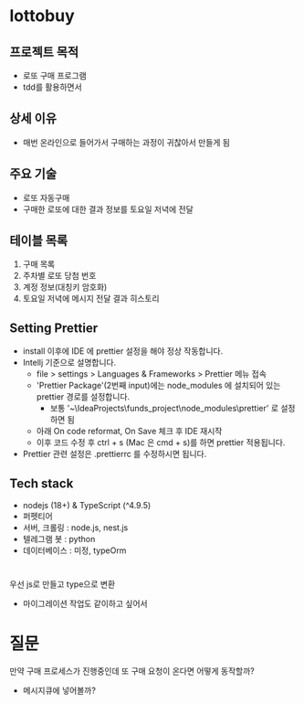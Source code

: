 # lottobuy

## 프로젝트 목적
* 로또 구매 프로그램
* tdd를 활용하면서

## 상세 이유
* 매번 온라인으로 들어가서 구매하는 과정이 귀찮아서 만들게 됨

## 주요 기술
* 로또 자동구매
* 구매한 로또에 대한 결과 정보를 토요일 저녁에 전달

## 테이블 목록
1. 구매 목록
2. 주차별 로또 당첨 번호
3. 계정 정보(대칭키 암호화)
4. 토요일 저녁에 메시지 전달 결과 히스토리


## Setting Prettier
* install 이후에 IDE 에 prettier 설정을 해야 정상 작동합니다.
* Intellj 기준으로 설명합니다.
    * file > settings > Languages & Frameworks > Prettier 메뉴 접속
    * 'Prettier Package'(2번째 input)에는 node_modules 에 설치되어 있는 prettier  경로를 설정합니다.
        * 보통 '~\IdeaProjects\funds_project\node_modules\prettier' 로 설정하면 됨
    * 아래 On code reformat, On Save 체크 후 IDE 재시작
    * 이후 코드 수정 후 ctrl + s (Mac 은 cmd + s)를 하면 prettier 적용됩니다.
* Prettier 관련 설정은 .prettierrc 를 수정하시면 됩니다.

## Tech stack
* nodejs (18+) & TypeScript (^4.9.5)
* 퍼펫티어
* 서버, 크롤링 : node.js, nest.js
* 텔레그램 봇 : python
* 데이터베이스 : 미정, typeOrm

#
우선 js로 만들고 type으로 변환
- 마이그레이션 작업도 같이하고 싶어서

# 질문
만약 구매 프로세스가 진행중인데 또 구매 요청이 온다면 어떻게 동작할까?
- 메시지큐에 넣어볼까?
